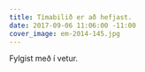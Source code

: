 ```yaml
---
title: Tímabilið er að hefjast.
date: 2017-09-06 11:06:00 -11:00
cover_image: em-2014-145.jpg
---
```


Fylgist með í vetur.